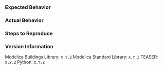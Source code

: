 <!--Fill in the following information detailing the issue. Make sure to not disclose protected data (e.g., passwords). Screenshots are helpful.-->

### Expected Behavior

### Actual Behavior

### Steps to Reproduce

### Version Information

<!--Please fill in the versions of your dependencies to help us diagnose the issue.-->

Modelica Buildings Library: `X.Y.Z`
Modelica Standard Library: `X.Y.Z`
TEASER: `X.Y.Z`
Python: `X.Y.Z`
